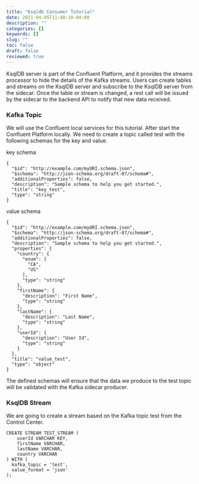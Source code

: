 ```yaml
---
title: "Ksqldb Consumer Tutorial"
date: 2021-04-05T11:48:10-04:00
description: ""
categories: []
keywords: []
slug: ""
toc: false
draft: false
reviewed: true
---
```


KsqlDB server is part of the Confluent Platform, and it provides the streams processor to hide the details of the Kafka streams. Users can create tables and streams on the KsqlDB server and subscribe to the KsqlDB server from the sidecar. Once the table or stream is changed, a rest call will be issued by the sidecar to the backend API to notify that new data received. 


### Kafka Topic

We will use the Confluent local services for this tutorial. After start the Confluent Platform locally. We need to create a topic called test with the following schemas for the key and value. 

key schema

```
{
  "$id": "http://example.com/myURI.schema.json",
  "$schema": "http://json-schema.org/draft-07/schema#",
  "additionalProperties": false,
  "description": "Sample schema to help you get started.",
  "title": "key_test",
  "type": "string"
}
```

value schema

```
{
  "$id": "http://example.com/myURI.schema.json",
  "$schema": "http://json-schema.org/draft-07/schema#",
  "additionalProperties": false,
  "description": "Sample schema to help you get started.",
  "properties": {
    "country": {
      "enum": [
        "CA",
        "US"
      ],
      "type": "string"
    },
    "firstName": {
      "description": "First Name",
      "type": "string"
    },
    "lastName": {
      "description": "Last Name",
      "type": "string"
    },
    "userId": {
      "description": "User Id",
      "type": "string"
    }
  },
  "title": "value_test",
  "type": "object"
}
```

The defined schemas will ensure that the data we produce to the test topic will be validated with the Kafka sidecar producer. 

### KsqlDB Stream

We are going to create a stream based on the Kafka topic test from the Control Center. 


```
CREATE STREAM TEST_STREAM (
    userId VARCHAR KEY, 
    firstName VARCHAR, 
    lastName VARCHAR, 
    country VARCHAR
) WITH (
  kafka_topic = 'test',
  value_format = 'json'
);
```


